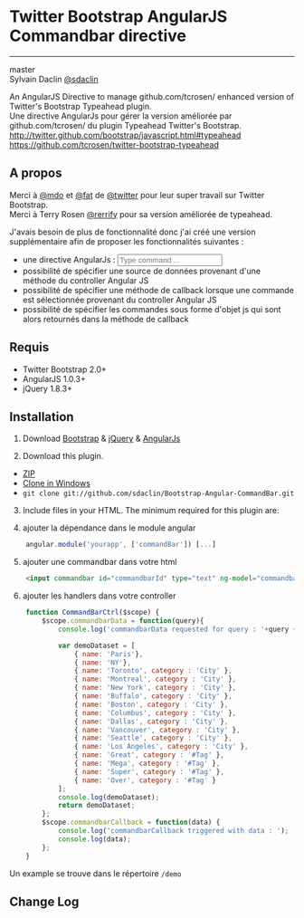 Twitter Bootstrap AngularJS Commandbar directive
========================

* * *

master<br />
Sylvain Daclin [@sdaclin](https://twitter.com/#!/sdaclin)

An AngularJS Directive to manage github.com/tcrosen/ enhanced version of Twitter's Bootstrap Typeahead plugin.<br />
Une directive AngularJs pour gérer la version améliorée par github.com/tcrosen/ du plugin Typeahead Twitter's Bootstrap.
<http://twitter.github.com/bootstrap/javascript.html#typeahead>
<https://github.com/tcrosen/twitter-bootstrap-typeahead>

A propos
-----------------
Merci à [@mdo](https://twitter.com/#!/mdo) et [@fat](https://twitter.com/#!/fat) de [@twitter](https://twitter.com/) pour leur super travail sur Twitter Bootstrap.<br />
Merci à Terry Rosen [@rerrify](https://twitter.com/#!/rerrify) pour sa version améliorée de typeahead.<br />

J'avais besoin de plus de fonctionnalité donc j'ai créé une version supplémentaire afin de proposer les fonctionnalités suivantes :

- une directive AngularJs : **<input commandbar id="commandbarId" type="text" ng-model="commandbarValue" data="commandbarData(query)" callback="commandbarCallback(dataSelected)" placeholder="Type command ..." />**
- possibilité de spécifier une source de données provenant d'une méthode du controller Angular JS
- possibilité de spécifier une méthode de callback lorsque une commande est sélectionnée provenant du controller Angular JS
- possibilité de spécifier les commandes sous forme d'objet js qui sont alors retournés dans la méthode de callback

Requis
-----------------
* Twitter Bootstrap 2.0+
* AngularJS 1.0.3+
* jQuery 1.8.3+

Installation
-----------------
1) Download [Bootstrap](https://github.com/twitter/bootstrap) & [jQuery](http://docs.jquery.com/Downloading_jQuery) & [AngularJs](http://angularjs.org/)

2) Download this plugin.

- [ZIP](https://github.com/sdaclin/Bootstrap-Angular-CommandBar/archive/master.zip)
- [Clone in Windows](github-windows://openRepo/https://github.com/sdaclin/Bootstrap-Angular-CommandBar)
- `git clone git://github.com/sdaclin/Bootstrap-Angular-CommandBar.git`

3) Include files in your HTML. The minimum required for this plugin are:

    <!-- Bootstrap CSS -->
    <link href="css/bootstrap.css" rel="stylesheet">

    <!-- Angular -->
    <script src="http://ajax.googleapis.com/ajax/libs/angularjs/1.0.3/angular.min.js"></script>

    <!-- jQuery-->
    <script src="http://ajax.googleapis.com/ajax/libs/jquery/1.8.3/jquery.min.js"></script>

    <!-- bootstrap-commandbar -->
    <script src="js/bootstrap-commandbar.js" type="text/javascript"></script>
    <script src="js/bootstrap-commandbar-angular.js" type="text/javascript"></script>

4) ajouter la dépendance dans le module angular

```javascript
    angular.module('yourapp', ['commandBar']) [...]
```

5) ajouter une commandbar dans votre html

```html
    <input commandbar id="commandbarId" type="text" ng-model="commandbarValue" data="commandbarData(query)" callback="commandbarCallback(dataSelected)" placeholder="Type command ..." />
```

6) ajouter les handlers dans votre controller
```javascript
    function CommandBarCtrl($scope) {
        $scope.commandbarData = function(query){
            console.log('commandbarData requested for query : '+query + '... but returning demo data set');

            var demoDataset = [
                { name: 'Paris'},
                { name: 'NY'},
                { name: 'Toronto', category : 'City' },
                { name: 'Montreal', category : 'City' },
                { name: 'New York', category : 'City' },
                { name: 'Buffalo', category : 'City' },
                { name: 'Boston', category : 'City' },
                { name: 'Columbus', category : 'City' },
                { name: 'Dallas', category : 'City' },
                { name: 'Vancouver', category : 'City' },
                { name: 'Seattle', category : 'City' },
                { name: 'Los Angeles', category : 'City' },
                { name: 'Great', category : '#Tag' },
                { name: 'Mega', category : '#Tag' },
                { name: 'Super', category : '#Tag' },
                { name: 'Over', category : '#Tag' }
            ];
            console.log(demoDataset);
            return demoDataset;
        };
        $scope.commandbarCallback = function(data) {
            console.log('commandbarCallback triggered with data : ');
            console.log(data);
        };
    }
```
Un example se trouve dans le répertoire `/demo`

Change Log
-----------------